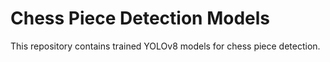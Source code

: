 # Chess Piece Detection Models

This repository contains trained YOLOv8 models for chess piece detection.